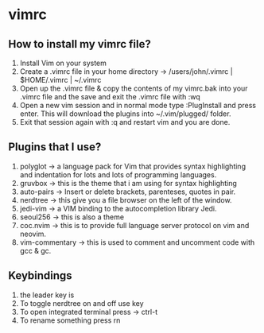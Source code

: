# vimrc

## How to install my vimrc file?

1. Install Vim on your system
2. Create a .vimrc file in your home directory -> /users/john/.vimrc | $HOME/.vimrc | ~/.vimrc
3. Open up the .vimrc file & copy the contents of my vimrc.bak into your .vimrc file and the save and exit the .vimrc file with :wq
4. Open a new vim session and in normal mode type :PlugInstall and press enter. This will download the plugins into ~/.vim/plugged/ folder.
5. Exit that session again with :q and restart vim and you are done.

## Plugins that I use?

1. polyglot -> a language pack for Vim that provides syntax highlighting and indentation for lots and lots of programming languages.
2. gruvbox -> this is the theme that i am using for syntax highlighting
3. auto-pairs -> Insert or delete brackets, parenteses, quotes in pair.
4. nerdtree -> this give you a file browser on the left of the window.
5. jedi-vim -> a VIM binding to the autocompletion library Jedi.
6. seoul256 -> this is also a theme
7. coc.nvim -> this is to provide full language server protocol on vim and neovim.
8. vim-commentary -> this is used to comment and uncomment code with gcc & gc.

## Keybindings

1. the leader key is <SPACE>
2. To toggle nerdtree on and off use <F2> key
3. To open integrated terminal press <C-t> -> ctrl-t
4. To rename something press <SPACE>rn
